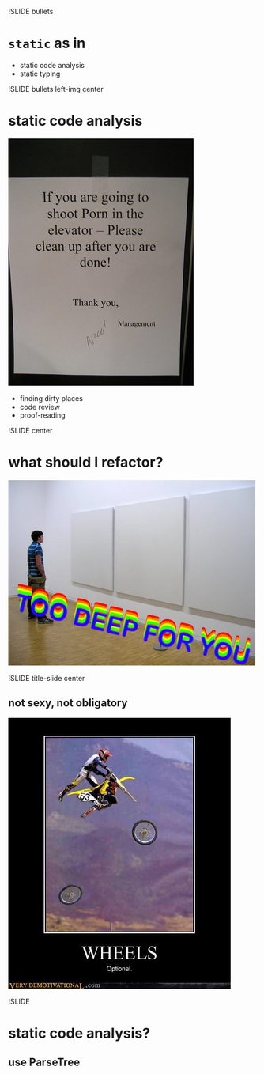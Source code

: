 !SLIDE bullets

# `static` as in

* static code analysis
* static typing


!SLIDE bullets left-img center

# static code analysis

![](elevator.jpg)

* finding dirty places
* code review
* proof-reading


!SLIDE center

# what should I refactor?

![](too_deep.jpg)

!SLIDE title-slide center

## not sexy, not obligatory
![](wheels.jpg)


!SLIDE

# static code analysis?
## use ParseTree
